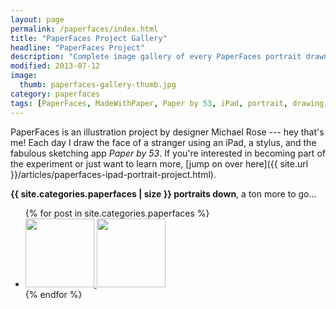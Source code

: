 ```yaml
---
layout: page
permalink: /paperfaces/index.html
title: "PaperFaces Project Gallery"
headline: "PaperFaces Project"
description: "Complete image gallery of every PaperFaces portrait drawn by Michael Rose using Paper by 53."
modified: 2013-07-12
image: 
  thumb: paperfaces-gallery-thumb.jpg
category: paperfaces
tags: [PaperFaces, MadeWithPaper, Paper by 53, iPad, portrait, drawing, illustration, painting, Michael Rose]
---
```


PaperFaces is an illustration project by designer Michael Rose --- hey that's me! Each day I draw the face of a stranger using an iPad, a stylus, and the fabulous sketching app *Paper by 53*. If you're interested in becoming part of the experiment or just want to learn more, [jump on over here]({{ site.url }}/articles/paperfaces-ipad-portrait-project.html). 

**{{ site.categories.paperfaces | size }} portraits down**, a ton more to go...

<ul class="recent-grid unstyled-list">
{% for post in site.categories.paperfaces %}
	<li><a href="{{ site.url }}{{ post.url }}" title="{{ post.title }}">
		<img class="load" src="{{ site.url }}/images/preload.gif" data-original="{{ site.url }}/images/{{ post.thumb }}" alt="" width="110" height="110">
		<noscript><img src="{{ site.url }}/images/{{ post.thumb }}" alt="" width="110" height="110"></noscript>
	</a></li>
	{% endfor %}
</ul>